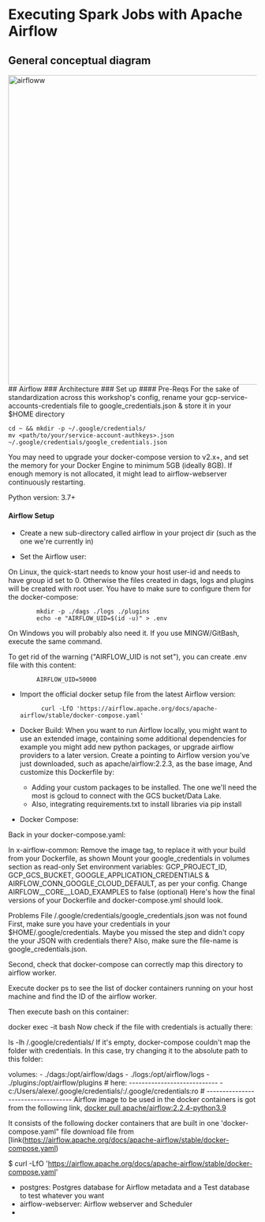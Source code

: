 # Executing Spark Jobs with Apache Airflow
## General conceptual diagram
<img width="628" alt="airfloww" src="https://user-images.githubusercontent.com/87927403/161413601-73b5ab40-6114-4489-8c5f-71e234d1bf57.PNG">   
## Airflow
### Architecture
### Set up
#### Pre-Reqs
For the sake of standardization across this workshop's config, rename your gcp-service-accounts-credentials file to google_credentials.json & store it in your $HOME directory

    cd ~ && mkdir -p ~/.google/credentials/
    mv <path/to/your/service-account-authkeys>.json ~/.google/credentials/google_credentials.json
You may need to upgrade your docker-compose version to v2.x+, and set the memory for your Docker Engine to minimum 5GB (ideally 8GB). If enough memory is not allocated, it might lead to airflow-webserver continuously restarting.

Python version: 3.7+

#### Airflow Setup
* Create a new sub-directory called airflow in your project dir (such as the one we're currently in)

* Set the Airflow user:

On Linux, the quick-start needs to know your host user-id and needs to have group id set to 0. Otherwise the files created in dags, logs and plugins will be created with root user. You have to make sure to configure them for the docker-compose:

            mkdir -p ./dags ./logs ./plugins
            echo -e "AIRFLOW_UID=$(id -u)" > .env
On Windows you will probably also need it. If you use MINGW/GitBash, execute the same command.

To get rid of the warning ("AIRFLOW_UID is not set"), you can create .env file with this content:

            AIRFLOW_UID=50000
* Import the official docker setup file from the latest Airflow version:

            curl -LfO 'https://airflow.apache.org/docs/apache-airflow/stable/docker-compose.yaml'
            
* Docker Build:
  When you want to run Airflow locally, you might want to use an extended image, containing some additional dependencies   for example you might add new python packages, or upgrade airflow providers to a later version.
  Create a <Dockerfile> pointing to Airflow version you've just downloaded, such as apache/airflow:2.2.3, as the base     image,
  And customize this Dockerfile by:
  * Adding your custom packages to be installed. The one we'll need the most is gcloud to connect with the GCS 
    bucket/Data Lake.
  * Also, integrating requirements.txt to install libraries via pip install
* Docker Compose:

Back in your docker-compose.yaml:

In x-airflow-common:
Remove the image tag, to replace it with your build from your Dockerfile, as shown
Mount your google_credentials in volumes section as read-only
Set environment variables: GCP_PROJECT_ID, GCP_GCS_BUCKET, GOOGLE_APPLICATION_CREDENTIALS & AIRFLOW_CONN_GOOGLE_CLOUD_DEFAULT, as per your config.
Change AIRFLOW__CORE__LOAD_EXAMPLES to false (optional)
Here's how the final versions of your Dockerfile and docker-compose.yml should look.

Problems
File /.google/credentials/google_credentials.json was not found
First, make sure you have your credentials in your $HOME/.google/credentials. Maybe you missed the step and didn't copy the your JSON with credentials there? Also, make sure the file-name is google_credentials.json.

Second, check that docker-compose can correctly map this directory to airflow worker.

Execute docker ps to see the list of docker containers running on your host machine and find the ID of the airflow worker.

Then execute bash on this container:

docker exec -it <container-ID> bash
Now check if the file with credentials is actually there:

ls -lh /.google/credentials/
If it's empty, docker-compose couldn't map the folder with credentials. In this case, try changing it to the absolute path to this folder:

  volumes:
    - ./dags:/opt/airflow/dags
    - ./logs:/opt/airflow/logs
    - ./plugins:/opt/airflow/plugins
    # here: ----------------------------
    - c:/Users/alexe/.google/credentials/:/.google/credentials:ro
    # -----------------------------------
Airflow image to be used in the docker containers is got from the following link, [docker pull apache/airflow:2.2.4-python3.9](https://hub.docker.com/layers/airflow/apache/airflow/2.2.4-python3.9/images/sha256-66b6de33ec0d0147ff1802a5e1fd82eedbe950fa3293f3c2cd7d7e9c2079668b?context=explore)

It consists of the following docker containers that are built in one 'docker-compose.yaml" file download file from [link(https://airflow.apache.org/docs/apache-airflow/stable/docker-compose.yaml)

   $ curl -LfO 'https://airflow.apache.org/docs/apache-airflow/stable/docker-compose.yaml'
   
* postgres: Postgres database for Airflow metadata and a Test database to test whatever you want
* airflow-webserver: Airflow webserver and Scheduler
* 
